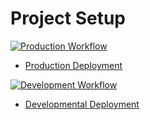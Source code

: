 # Project Setup

[![Production Workflow](https://github.com/sagar-alande/Project4/actions/workflows/prod.yml/badge.svg)](https://github.com/sagar-alande/Project4/actions/workflows/prod.yml)

* [Production Deployment](https://sagar-project4-prod.herokuapp.com//)


[![Development Workflow](https://github.com/sagar-alande/Project4/actions/workflows/dev.yml/badge.svg)](https://github.com/sagar-alande/Project4/actions/workflows/dev.yml)

* [Developmental Deployment](https://sagar-project4-de.herokuapp.com//)